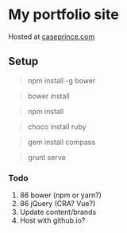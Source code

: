 # My portfolio site

Hosted at [caseprince.com](http://caseprince.com)

## Setup

> npm install -g bower

> bower install

> npm install

> choco install ruby

> gem install compass

> grunt serve

### Todo

1. 86 bower (npm or yarn?)
1. 86 jQuery (CRA? Vue?)
1. Update content/brands
1. Host with github.io?

